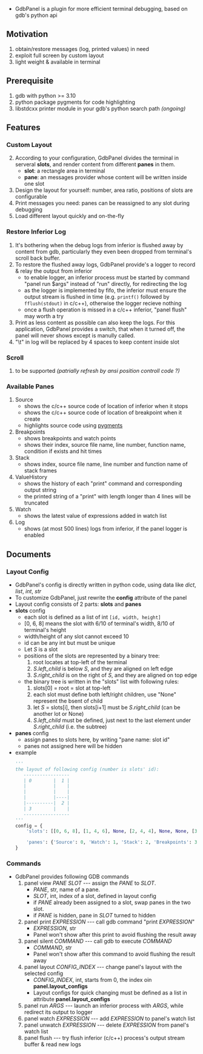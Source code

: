 - GdbPanel is a plugin for more efficient terminal debugging, based on gdb's python api

## Motivation
1. obtain/restore messages (log, printed values) in need
2. exploit full screen by custom layout
3. light weight & available in terminal

## Prerequisite
1. gdb with python >= 3.10
2. python package pygments for code highlighting
3. libstdcxx printer module in your gdb's python search path *(ongoing)*

## Features
### Custom Layout
2. According to your configuration, GdbPanel divides the terminal in serveral **slots**, and render content from different **panes** in them.
    - **slot**: a rectangle area in terminal
    - **pane**: an messages provider whose content will be written inside one slot
3. Design the layout for yourself: number, area ratio, positions of slots are configurable
4. Print messages you need: panes can be reassigned to any slot during debugging
5. Load different layout quickly and on-the-fly

### Restore Inferior Log
1. It's bothering when the debug logs from inferior is flushed away by content from gdb, particularly they even been dropped from terminal's scroll back buffer.
2. To restore the flushed away logs, GdbPanel provide's a logger to record & relay the output from inferior
    - to enable logger, an inferior process must be started by command "panel run $args" instead of "run" directly, for redirecting the log
    - as the logger is implemented by fifo, the inferior must ensure the output stream is flushed in time (e.g. `printf()` followed by `fflush(stdout)` in c/c++), otherwise the logger recieve nothing
    - once a flush operation is missed in a c/c++ inferior, "panel flush" may worth a try
3. Print as less content as possible can also keep the logs. For this application, GdbPanel provides a switch, that when it turned off, the panel will never shows except is manully called.
4. "\t" in log will be replaced by 4 spaces to keep content inside slot

### Scroll
1. to be supported *(patrially refresh by ansi position controll code ?)*

### Available Panes
1. Source
    - shows the c/c++ source code of location of inferior when it stops
    - shows the c/c++ source code of location of breakpoint when it create
    - highlights source code using [pygments](https://pygments.org/)
2. Breakpoints
    - shows breakpoints and watch points
    - shows their index, source file name, line number, function name, condition if exists and hit times
3. Stack
    - shows index, source file name, line number and function name of stack frames
4. ValueHistory
    - shows the history of each "print" command and corresponding output string
    - the printed string of a "print" with length longer than 4 lines will be truncated
5. Watch
    - shows the latest value of expressions added in watch list
6. Log
    - shows (at most 500 lines) logs from inferior, if the panel logger is enabled

## Documents
### Layout Config
- GdbPanel's config is directly written in python code, using data like *dict*, *list*, *int*, *str*
- To customize GdbPanel, just rewrite the **config** attribute of the panel
- Layout config consists of 2 parts: **slots** and **panes**
- **slots** config
    - each slot is defined as a list of int `[id, width, height]`
    - [0, 6, 8] means the slot with 6/10 of terminal's width, 8/10 of terminal's height
    - width/height of any slot cannot exceed 10
    - id can be any int but must be unique
    - Let *S* is a slot
    - positions of the slots are represented by a binary tree:
        1. root locates at top-left of the terminal
        2. *S*.*left_child* is below *S*, and they are aligned on left edge
        3. *S*.*right_child* is on the right of *S*, and they are aligned on top edge
    - the binary tree is written in the "slots" list with following rules:
        1. slots[0] = root = slot at top-left
        2. each slot must define both left/right children, use "None" represent the bsent of child
        3. let *S* = slots[i], then slots[i+1] must be *S*.*right_child* (can be another lot or None)
        4. *S*.*left_child* must be defined, just next to the last element under *S*.*right_child* (i.e. the subtree)
- **panes** config
    - assign panes to slots here, by writing "pane name: slot id"
    - panes not assigned here will be hidden
- example
    ```python
    '''
    the layout of following config (number is slots' id):
       -----------------
       | 0        |  1 |
       |          |    |
       |          |    |
       |          |----|
       |----------|  2 |
       | 3        |    |
       -----------------
    '''
    config = {
        'slots': [[0, 6, 8], [1, 4, 6], None, [2, 4, 4], None, None, [3, 6, 2], None, None],

        'panes': {'Source': 0, 'Watch': 1, 'Stack': 2, 'Breakpoints': 3}
    }
    ```
### Commands
- GdbPanel provides following GDB commands
    1. panel view *PANE* *SLOT* --- assign the *PANE* to *SLOT*.
        - *PANE*, str, name of a pane.
        - *SLOT*, int, index of a slot, defined in layout config
        - if *PANE* already been assigned to a slot, swap panes in the two slot.
        - if *PANE* is hidden, pane in *SLOT* turned to hidden
    2. panel print *EXPRESSION* --- call gdb command "print *EXPRESSION*"
        - *EXPRESSION*, str
        - Panel won't show after this print to avoid flushing the result away
    3. panel silent *COMMAND* --- call gdb to execute *COMMAND*
        - *COMMAND*, str
        - Panel won't show after this command to avoid flushing the result away
    4. panel layout *CONFIG_INDEX* --- change panel's layout with the selected config
        - *CONFIG_INDEX*, int, starts from 0, the index oin **panel.layout_configs**
        - Layout configs for quick changing must be defined as a list in attribute **panel.layout_configs**
    5. panel run *ARGS* --- launch an inferior process with *ARGS*, while redirect its output to logger
    6. panel watch *EXPRESSION* --- add *EXPRESSION* to panel's watch list
    7. panel unwatch *EXPRESSION* --- delete *EXPRESSION* from panel's watch list
    8. panel flush --- try flush inferior (c/c++) process's output stream buffer & read new logs
